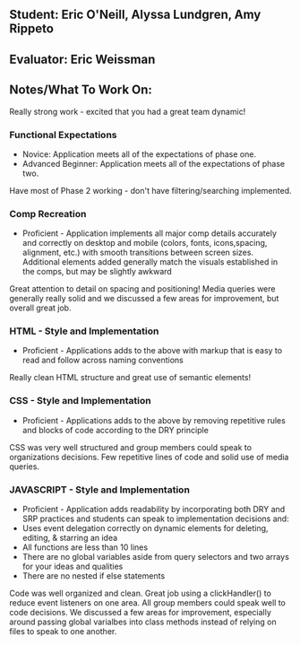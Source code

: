 ## Student: Eric O'Neill, Alyssa Lundgren, Amy Rippeto
## Evaluator: Eric Weissman
## Notes/What To Work On:
Really strong work - excited that you had a great team dynamic! 


### Functional Expectations

*  Novice: Application meets all of the expectations of phase one.
*  Advanced Beginner: Application meets all of the expectations of phase two.

Have most of Phase 2 working - don't have filtering/searching implemented. 

### Comp Recreation

*  Proficient - Application implements all major comp details accurately and correctly on desktop and mobile (colors, fonts, icons,spacing, alignment,  etc.) with smooth transitions between screen sizes. Additional elements added generally match the visuals established in the comps, but may be slightly awkward

Great attention to detail on spacing and positioning! Media queries were generally really solid and we discussed a few areas for improvement, but overall great job.

### HTML - Style and Implementation

*  Proficient - Applications adds to the above with markup that is easy to read and follow across naming conventions

Really clean HTML structure and great use of semantic elements! 

### CSS - Style and Implementation

*  Proficient - Applications adds to the above by removing repetitive rules and blocks of code according to the DRY principle

CSS was very well structured and group members could speak to organizations decisions. Few repetitive lines of code and solid use of media queries. 

### JAVASCRIPT - Style and Implementation

*  Proficient - Application adds readability by incorporating both DRY and SRP practices and students can speak to implementation decisions and:
  *  Uses event delegation correctly on dynamic elements for deleting, editing, & starring an idea
  *  All functions are less than 10 lines
  *  There are no global variables aside from query selectors and two arrays for your ideas and qualities
  *  There are no nested if else statements

Code was well organized and clean. Great job using a clickHandler() to reduce event listeners on one area. All group members could speak well to code decisions. We discussed a few areas for improvement, especially around passing global varialbes into class methods instead of relying on files to speak to one another.
